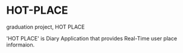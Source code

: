 # HOT-PLACE

graduation project, HOT PLACE

'HOT PLACE' is Diary Application that provides Real-Time user place informaion.
